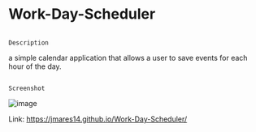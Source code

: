 # Work-Day-Scheduler
                                                                        Description                                                                                       
 a simple calendar application that allows a user to save events for each hour of the day. 
                                                                        
                                                                        Screenshot                                                                                       
           
![image](https://user-images.githubusercontent.com/104745834/174893618-f1959d99-04d2-4e79-a16e-b515d3666639.png)

Link:  https://jmares14.github.io/Work-Day-Scheduler/                                                             
